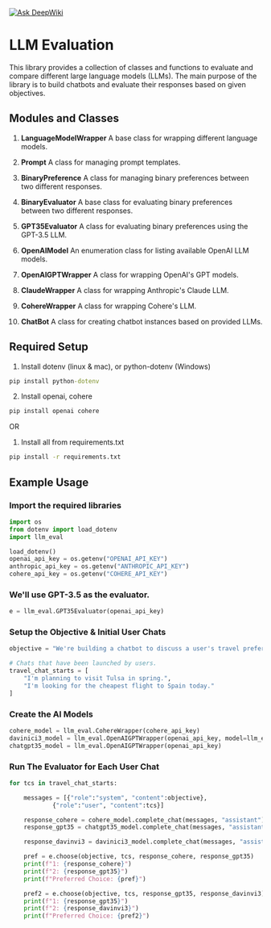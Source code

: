 [![Ask DeepWiki](https://deepwiki.com/badge.svg)](https://deepwiki.com/spenceryonce/LLMeval)
# LLM Evaluation
This library provides a collection of classes and functions to evaluate and compare different large language models (LLMs). The main purpose of the library is to build chatbots and evaluate their responses based on given objectives.

## Modules and Classes
1. **LanguageModelWrapper**
A base class for wrapping different language models.

2. **Prompt**
A class for managing prompt templates.

3. **BinaryPreference**
A class for managing binary preferences between two different responses.

4. **BinaryEvaluator**
A base class for evaluating binary preferences between two different responses.

5. **GPT35Evaluator**
A class for evaluating binary preferences using the GPT-3.5 LLM.

6. **OpenAIModel**
An enumeration class for listing available OpenAI LLM models.

7. **OpenAIGPTWrapper**
A class for wrapping OpenAI's GPT models.

8. **ClaudeWrapper**
A class for wrapping Anthropic's Claude LLM.

9. **CohereWrapper**
A class for wrapping Cohere's LLM.

10. **ChatBot**
A class for creating chatbot instances based on provided LLMs.

## Required Setup
1. Install dotenv (linux & mac), or python-dotenv (Windows)
```cmd
pip install python-dotenv
```
2. Install openai, cohere
```cmd
pip install openai cohere
```
OR
1. Install all from requirements.txt
```cmd
pip install -r requirements.txt
```

## Example Usage
### Import the required libraries
```python
import os
from dotenv import load_dotenv
import llm_eval

load_dotenv()
openai_api_key = os.getenv("OPENAI_API_KEY")
anthropic_api_key = os.getenv("ANTHROPIC_API_KEY")
cohere_api_key = os.getenv("COHERE_API_KEY")
```
### We'll use GPT-3.5 as the evaluator.
```python
e = llm_eval.GPT35Evaluator(openai_api_key)
```
### Setup the Objective & Initial User Chats
```python
objective = "We're building a chatbot to discuss a user's travel preferences and provide advice."

# Chats that have been launched by users.
travel_chat_starts = [
    "I'm planning to visit Tulsa in spring.",
    "I'm looking for the cheapest flight to Spain today."
]
```
### Create the AI Models
```python
cohere_model = llm_eval.CohereWrapper(cohere_api_key)
davinici3_model = llm_eval.OpenAIGPTWrapper(openai_api_key, model=llm_eval.OpenAIModel.DAVINCI3.value)
chatgpt35_model = llm_eval.OpenAIGPTWrapper(openai_api_key)
```
### Run The Evaluator for Each User Chat
```python
for tcs in travel_chat_starts:

    messages = [{"role":"system", "content":objective},
            {"role":"user", "content":tcs}]

    response_cohere = cohere_model.complete_chat(messages, "assistant")
    response_gpt35 = chatgpt35_model.complete_chat(messages, "assistant")

    response_davinvi3 = davinici3_model.complete_chat(messages, "assistant")

    pref = e.choose(objective, tcs, response_cohere, response_gpt35)
    print(f"1: {response_cohere}")
    print(f"2: {response_gpt35}")
    print(f"Preferred Choice: {pref}")

    pref2 = e.choose(objective, tcs, response_gpt35, response_davinvi3)
    print(f"1: {response_gpt35}")
    print(f"2: {response_davinvi3}")
    print(f"Preferred Choice: {pref2}")
```
